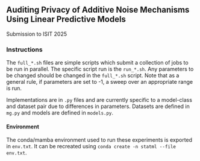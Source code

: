 ## Auditing Privacy of Additive Noise Mechanisms Using Linear Predictive Models
Submission to ISIT 2025

### Instructions
The `full_*.sh` files are simple scripts which submit a collection of jobs to be run in parallel. The specific script run is the `run_*.sh`. Any parameters to be changed should be changed in the `full_*.sh` script. Note that as a general rule, if parameters are set to -1, a sweep over an appropriate range is run.

Implementations are in `.py` files and are currently specific to a model-class and dataset pair due to differences in parameters. Datasets are defined in `mg.py` and models are defined in `models.py`.

#### Environment
The conda/mamba environment used to run these experiments is exported in `env.txt`. It can be recreated using `conda create -n statml --file env.txt`.
